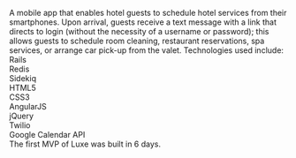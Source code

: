A mobile app that enables hotel guests to schedule hotel services from their smartphones. Upon arrival,  guests receive a text message with a link that directs to login (without the necessity of a username or password); this allows guests to schedule room cleaning,  restaurant reservations, spa services, or arrange car pick-up from the valet. 
Technologies used include:
<br>
Rails
<br>
Redis
<br>
Sidekiq
<br>
HTML5
<br>
CSS3
<br>
AngularJS
<br>
jQuery
<br>
Twilio 
<br>
Google Calendar API
<br>
The  first MVP of Luxe was built in 6 days. 
